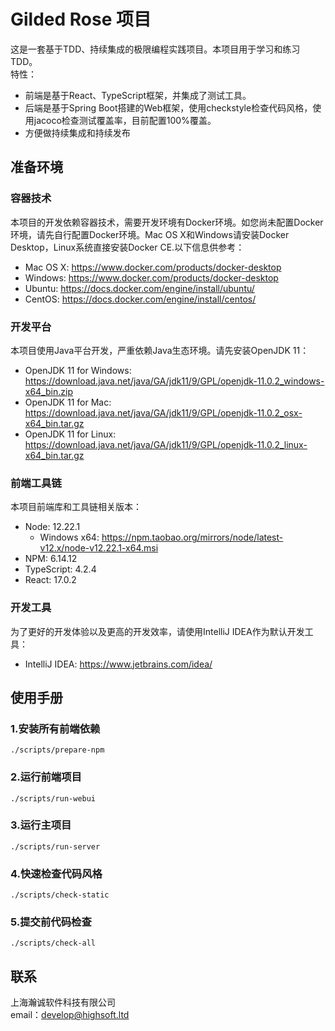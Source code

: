 
# Gilded Rose 项目

这是一套基于TDD、持续集成的极限编程实践项目。本项目用于学习和练习TDD。  
特性：  
- 前端是基于React、TypeScript框架，并集成了测试工具。
- 后端是基于Spring Boot搭建的Web框架，使用checkstyle检查代码风格，使用jacoco检查测试覆盖率，目前配置100%覆盖。  
- 方便做持续集成和持续发布


## 准备环境
### 容器技术
本项目的开发依赖容器技术，需要开发环境有Docker环境。如您尚未配置Docker环境，请先自行配置Docker环境。Mac OS X和Windows请安装Docker Desktop，Linux系统直接安装Docker CE.以下信息供参考：
- Mac OS X: https://www.docker.com/products/docker-desktop
- Windows: https://www.docker.com/products/docker-desktop
- Ubuntu: https://docs.docker.com/engine/install/ubuntu/
- CentOS: https://docs.docker.com/engine/install/centos/

### 开发平台
本项目使用Java平台开发，严重依赖Java生态环境。请先安装OpenJDK 11：
- OpenJDK 11 for Windows: https://download.java.net/java/GA/jdk11/9/GPL/openjdk-11.0.2_windows-x64_bin.zip
- OpenJDK 11 for Mac: https://download.java.net/java/GA/jdk11/9/GPL/openjdk-11.0.2_osx-x64_bin.tar.gz
- OpenJDK 11 for Linux: https://download.java.net/java/GA/jdk11/9/GPL/openjdk-11.0.2_linux-x64_bin.tar.gz

### 前端工具链
本项目前端库和工具链相关版本：
- Node: 12.22.1
  - Windows x64: https://npm.taobao.org/mirrors/node/latest-v12.x/node-v12.22.1-x64.msi
- NPM: 6.14.12
- TypeScript: 4.2.4
- React: 17.0.2

### 开发工具
为了更好的开发体验以及更高的开发效率，请使用IntelliJ IDEA作为默认开发工具：
- IntelliJ IDEA: https://www.jetbrains.com/idea/

## 使用手册

### 1.安装所有前端依赖
```shell script
./scripts/prepare-npm
```

### 2.运行前端项目
```shell script
./scripts/run-webui
```

### 3.运行主项目
```shell script
./scripts/run-server
```
### 4.快速检查代码风格
```shell script
./scripts/check-static
```

### 5.提交前代码检查
```shell script
./scripts/check-all
```

## 联系
上海瀚诚软件科技有限公司  
email：develop@highsoft.ltd
